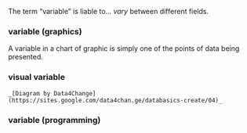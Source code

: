 The term “variable” is liable to… _vary_ between different fields.
### variable (graphics)
A variable in a chart of graphic is simply one of the points of data being presented. 
### visual variable
    _[Diagram by Data4Change](https://sites.google.com/data4chan.ge/databasics-create/04)_
### variable (programming)
